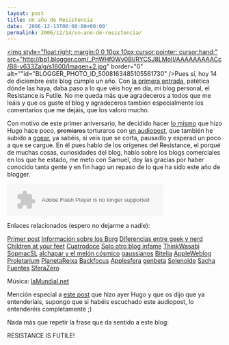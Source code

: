 ```yaml
---
layout: post
title: Un año de Resistencia
date: '2006-12-13T00:00:00+00:00'
permalink: 2006/12/14/un-ano-de-resistencia/
---
```

<a href="http://www.goear.com/listen.php?v=23662de"><img style="float:right; margin:0 0 10px 10px;cursor:pointer; cursor:hand;" src="http://bp1.blogger.com/_PnWHf0Wv0BI/RYCSJ8LMoII/AAAAAAAAACc/B8-v633ZaIg/s1600/Imagen+2.jpg" border="0" alt=""id="BLOGGER_PHOTO_ID_5008163485105561730" /></a>Pues sí, hoy 14 de diciembre este blog cumple un año. Con <a href="http://resistancefutile.blogspot.com/2005/12/resistance-is-futile-and-you-will-be.html">la primera entrada</a>, patética dónde las haya, daba paso a lo que véis hoy en día, mi blog personal, el Resistance is Futile. No me queda más que agradeceros a todos que me leáis y que os guste el blog y agradeceros también especialmente los comentarios que me dejáis, que los valoro mucho.

Con motivo de este primer aniversario, he decidido hacer <a href="http://solo.infames.org/365-dias-despues/">lo mismo</a> que hizo Hugo hace poco, <s>premiaros</s> torturaros con <a href="http://www.goear.com/listen.php?v=23662de">un audiopost</a>, que también he subido a <a href="http://www.goear.com/">goear</a>, ya sabéis, si veis que se corta, pausadlo y esperad un poco a que se cargue. En él pues hablo de los orígenes del Resistance, el porqué de muchas cosas, curiosidades del blog, hablo sobre los blogs comerciales en los que he estado, me meto con Samuel, doy las gracias por haber conocido tanta gente y en fin hago un repaso de lo que ha sido este año de blogger.

<object classid="clsid:D27CDB6E-AE6D-11cf-96B8-444553540000" codebase="http://download.macromedia.com/pub/shockwave/cabs/flash/swflash.cab#version=6,0,29,0" width="366" height="75"><param name="movie" value="http://www.goear.com/files/localplayer.swf" /><param name="FlashVars" value="file=23662de" /><param name="quality" value="high" /><embed src="http://www.goear.com/files/localplayer.swf" flashvars="file=23662de" quality="high" pluginspage="http://www.macromedia.com/go/getflashplayer" type="application/x-shockwave-flash" width="366" height="75"></embed></object>

Enlaces relacionados (espero no dejarme a nadie):

<a href="http://resistancefutile.blogspot.com/2005/12/resistance-is-futile-and-you-will-be.html">Primer post</a>
<a href="http://en.wikipedia.org/wiki/Borg">Información sobre los Borg</a>
<a href="http://www.microsiervos.com/archivo/internet/geek-y-nerd.html">Diferencias entre geek y nerd</a>
<a href="http://childrenatyourfeet.blogspot.com/">Children at your feet</a>
<a href="http://cuatrodoce.blogsome.com/">Cuatrodoce</a>
<a href="http://solo.infames.org/">Solo otro blog infame</a>
<a href="http://www.thinkwasabi.com/">ThinkWasabi</a>
<a href="http://sopmacsl.blogspot.com/">SopmacSL</a>
<a href="http://alchapar.blogsome.com/">alchapar y el melón cósmico</a>
<a href="http://gaussianos.com/">gaussianos</a>
<a href="http://bitelia.com">Bitelia</a>
<a href="http://es.appleweblog.com">AppleWeblog</a>
<a href="http://proletarium.org">Proletarium</a>
<a href="http://reixa.net">PlanetaReixa</a>
<a href="http://backfocus.info">Backfocus</a>
<a href="http://applesfera.com">Applesfera</a>
<a href="http://genbeta.com">genbeta</a>
<a href="http://solenoide.net/">Solenoide</a>
<a href="http://www.sachafuentes.com/">Sacha Fuentes</a>
<a href="http://www.sferazero.com/">SferaZero</a>

Música:
<a href="http://www.lamundial.net/home.php?pg=mp3">laMundial.net</a>

Mención especial a <a href="http://solo.infames.org/traduccion-simultanea-de-catalufo-a-castellano/">este post</a> que hizo ayer Hugo y que os dijo que ya entenderíais, supongo que si habéis escuchado este audiopost, lo entenderéis completamente ;)

Nada más que repetir la frase que da sentido a este blog:

RESISTANCE IS FUTILE!
